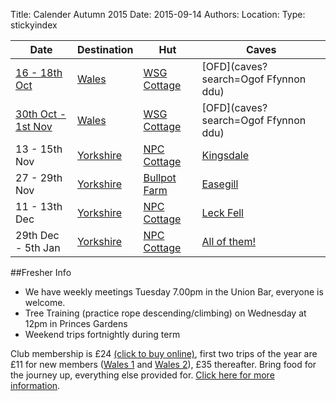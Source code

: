 Title: Calender Autumn 2015
Date: 2015-09-14
Authors:
Location:
Type: stickyindex

|Date              | Destination                          | Hut                                                                                  | Caves                                  |
| ---              |  ---                                 | ---                                                                                  |  ---                                   |
|[16 - 18th Oct](https://www.imperialcollegeunion.org/shop/club-society-project-products/caving-products/10871/freshers-trip-fee-wales-1-1610-1810)     | [Wales](caves?search=Wales)          | [WSG Cottage](http://www.wsg.org.uk/html/cottage.htm)                                | [OFD](caves?search=Ogof Ffynnon ddu)   |
|[30th Oct - 1st Nov](https://www.imperialcollegeunion.org/shop/club-society-project-products/caving-products/10872/freshers-trip-fee-wales-2-2310-2510)| [Wales](caves?search=Wales)          | [WSG Cottage](http://www.wsg.org.uk/html/cottage.htm)                                | [OFD](caves?search=Ogof Ffynnon ddu)   |
|13 - 15th Nov     | [Yorkshire](caves?search=Yorkshire)  | [NPC Cottage](http://www.northernpennineclub.org.uk/greenclose/greenclose.htm)       | [Kingsdale](caves?search=Kingsdale)    |
|27 - 29th Nov     | [Yorkshire](caves?search=Yorkshire)  | [Bullpot Farm](http://www.rrcpc.org.uk/wordpress/accommodation-booking/bullpot-farm) | [Easegill](caves?search=Easegill)      |
|11 - 13th Dec     | [Yorkshire](caves?search=Yorkshire)  | [NPC Cottage](http://www.northernpennineclub.org.uk/greenclose/greenclose.htm)       | [Leck Fell](caves?search=Leck%20Fell)  |
|29th Dec - 5th Jan| [Yorkshire](caves?search=Yorkshire)  | [NPC Cottage](http://www.northernpennineclub.org.uk/greenclose/greenclose.htm)       | [All of them!](caves?search=Yorkshire) |

##Fresher Info

* We have weekly meetings Tuesday 7.00pm in the Union Bar, everyone is welcome.
* Tree Training (practice rope descending/climbing) on Wednesday at 12pm in Princes Gardens
* Weekend trips fortnightly during term

Club membership is £24 [(click to buy online)](https://www.imperialcollegeunion.org/shop/club-society-project-products/caving-products/10187/caving-membership-15-16), first two trips of the year are £11 for new members ([Wales 1](https://www.imperialcollegeunion.org/shop/club-society-project-products/caving-products/10871/freshers-trip-fee-wales-1-1610-1810) and [Wales 2](https://www.imperialcollegeunion.org/shop/club-society-project-products/caving-products/10872/freshers-trip-fee-wales-2-2310-2510)), £35 thereafter. Bring food for the journey up, everything else provided for. [Click here for more information]({filename}/pages/clubinfo.md).
